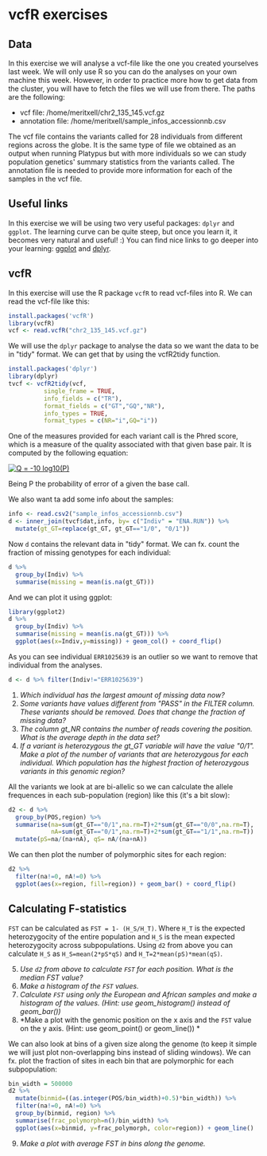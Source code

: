 # vcfR exercises

## Data
In this exercise we will analyse a vcf-file like the one you created yourselves last week. We will only use R so you can do the analyses on your own machine this week. However, in order to practice more how to get data from the cluster, you will have to fetch the files we will use from there. The paths are the following:

- vcf file: /home/meritxell/chr2_135_145.vcf.gz
- annotation file: /home/meritxell/sample_infos_accessionnb.csv

The vcf file contains the variants called for 28 individuals from different regions across the globe. It is the same type of file we obtained as an output when running Platypus but with more individuals so we can study population genetics' summary statistics from the variants called. The annotation file is needed to provide more information for each of the samples in the vcf file.  

## Useful links
In this exercise we will be using two very useful packages: `dplyr` and `ggplot`. The learning curve can be quite steep, but once you learn it, it becomes very natural and useful! :)
You can find nice links to go deeper into your learning: [ggplot](https://monashbioinformaticsplatform.github.io/r-more/topics/tidyverse.html) and [dplyr](https://cran.r-project.org/web/packages/dplyr/vignettes/dplyr.html).

## vcfR
In this exercise will use the R package `vcfR` to read vcf-files into R. We can read the vcf-file like this:

```r
install.packages('vcfR')
library(vcfR)
vcf <- read.vcfR("chr2_135_145.vcf.gz")
```

We will use the `dplyr` package to analyse the data so we want the data to be in "tidy" format. We can get that by using the vcfR2tidy function.

```r
install.packages('dplyr')
library(dplyr)
tvcf <- vcfR2tidy(vcf, 
          single_frame = TRUE,
          info_fields = c("TR"),
          format_fields = c("GT","GQ","NR"),
          info_types = TRUE,
          format_types = c(NR="i",GQ="i"))
```

One of the measures provided for each variant call is the Phred score, which is a measure of the quality associated with that given base pair. It is computed by the following equation:

<a href="https://www.codecogs.com/eqnedit.php?latex=Q&space;=&space;-10&space;log10(P)" target="_blank"><img src="https://latex.codecogs.com/gif.latex?Q&space;=&space;-10&space;log10(P)" title="Q = -10 log10(P)" /></a>

Being P the probability of error of a given the base call.

We also want ta add some info about the samples:
```r
info <- read.csv2("sample_infos_accessionnb.csv")
d <- inner_join(tvcf$dat,info, by= c("Indiv" = "ENA.RUN")) %>%
  mutate(gt_GT=replace(gt_GT, gt_GT=="1/0", "0/1"))
```

Now `d` contains the relevant data in "tidy" format. We can fx. count the fraction of missing genotypes for each individual:
```r
d %>% 
  group_by(Indiv) %>%
  summarise(missing = mean(is.na(gt_GT))) 
```

And we can plot it using ggplot:
```r
library(ggplot2)
d %>% 
  group_by(Indiv) %>%
  summarise(missing = mean(is.na(gt_GT))) %>%
  ggplot(aes(x=Indiv,y=missing)) + geom_col() + coord_flip()
```

As you can see individual `ERR1025639` is an outlier so we want to remove that individual from the analyses.
```r
d <- d %>% filter(Indiv!="ERR1025639")
```

1. *Which individual has the largest amount of missing data now?*
2. *Some variants have values different from "PASS" in the FILTER column. These variants should be removed. Does that change the fraction of missing data?*
3. *The column gt_NR contains the number of reads covering the position. What is the average depth in the data set?*
4. *If a variant is heterozygous the gt_GT variable will have the value "0/1". Make a plot of the number of variants that are heterozygous for each individual. Which population has the highest fraction of heterozygous variants in this genomic region?*

All the variants we look at are bi-allelic so we can calculate the allele frequences in each sub-population (region) like this (it's a bit slow):
```r
d2 <- d %>%
  group_by(POS,region) %>%
  summarise(na=sum(gt_GT=="0/1",na.rm=T)+2*sum(gt_GT=="0/0",na.rm=T),
            nA=sum(gt_GT=="0/1",na.rm=T)+2*sum(gt_GT=="1/1",na.rm=T))  %>%
  mutate(pS=na/(na+nA), qS= nA/(na+nA))
```

We can then plot the number of polymorphic sites for each region:
```r
d2 %>% 
  filter(na!=0, nA!=0) %>%
  ggplot(aes(x=region, fill=region)) + geom_bar() + coord_flip()
```

## Calculating F-statistics

`FST` can be calculated as `FST = 1- (H_S/H_T)`. Where `H_T` is the expected heterozygocity of the entire population and `H_S` is the mean expected heterozygocity across subpopulations.
Using `d2` from above you can calculate `H_S` as `H_S=mean(2*pS*qS)` and `H_T=2*mean(pS)*mean(qS)`.

5. *Use `d2` from above to calculate `FST` for each position. What is the median FST value?*
6. *Make a histogram of the `FST` values.*
7. *Calculate `FST` using only the European and African samples and make a histogram of the values. (Hint: use geom_histogram() instead of geom_bar())*
8. *Make a plot with the genomic position on the x axis and the `FST` value on the y axis. (Hint: use geom_point() or geom_line()) *

We can also look at bins of a given size along the genome (to keep it simple we will just plot non-overlapping bins instead of sliding windows). We can fx. plot the fraction of sites in each bin that are polymorphic for each subpopulation:
```r
bin_width = 500000
d2 %>% 
  mutate(binmid=((as.integer(POS/bin_width)+0.5)*bin_width)) %>%
  filter(na!=0, nA!=0) %>%
  group_by(binmid, region) %>%
  summarise(frac_polymorph=n()/bin_width) %>%
  ggplot(aes(x=binmid, y=frac_polymorph, color=region)) + geom_line()
```

9. *Make a plot with average FST in bins along the genome.*

